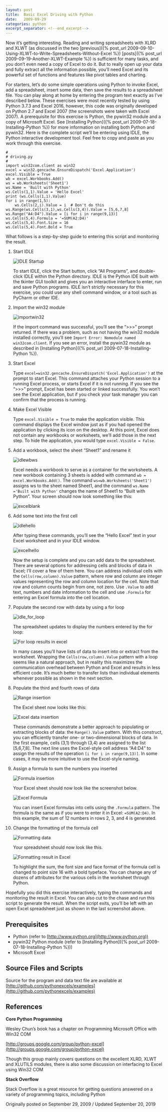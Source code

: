 ```yaml
---
layout: post
title:  Basic Excel Driving with Python
date:   2009-09-29
categories: python
excerpt_separator: <!--end_excerpt-->
---
```


Now it’s getting interesting. Reading and writing spreadsheets with XLRD and
XLWT (as discussed in the two [previous]({% post_url
2009-09-10-Using-XLWT-to-Write-Spreadsheets-Without-Excel %}) [posts]({%
post_url 2009-09-19-Another-XLWT-Example %}) is sufficient for many tasks, and
you don’t even need a copy of Excel to do it. But to really open up your data
and fully extract all the information possible, you’ll need Excel and its
powerful set of functions and features like pivot tables and charting.

<!--end_excerpt-->

For starters, let’s do some simple operations using Python to invoke Excel, add
a spreadsheet, insert some data, then save the results to a spreadsheet file.
You can play along at home by entering the program text exactly as I’ve
described below. These exercises were most recently tested by using Python 3.7.3
and Excel 2016, however, this code was originally developed on Python 2.7 and
Excel 2007 (the screenshots were taken with Excel 2007). A prerequisite for this
exercise is Python, the pywin32 module and a copy of Microsoft Excel. See
[Installing Python]({% post_url 2009-07-18-Installing-Python %}) for more
information on installing both Python and pywin32. Here is the complete script
we’ll be entering using IDLE, the Python interactive development tool. Feel free
to copy and paste as you work through this exercise.

```
#
# driving.py
#
import win32com.client as win32
excel = win32.gencache.EnsureDispatch('Excel.Application')
excel.Visible = True
wb = excel.Workbooks.Add()
ws = wb.Worksheets('Sheet1')
ws.Name = 'Built with Python'
ws.Cells(1,1).Value = 'Hello Excel'
print (ws.Cells(1,1).Value)
for i in range(1,5):
    ws.Cells(2,i).Value = i  # Don't do this
ws.Range(ws.Cells(3,1),ws.Cells(3,4)).Value = [5,6,7,8]
ws.Range("A4:D4").Value = [i for i in range(9,13)]
ws.Cells(5,4).Formula = '=SUM(A2:D4)'
ws.Cells(5,4).Font.Size = 16
ws.Cells(5,4).Font.Bold = True
```

What follows is a step-by-step guide to entering this script and monitoring the result.

1. Start IDLE

    ![IDLE Startup](/assets/images/20190920_startidle.png)

    To start IDLE, click the Start button, click “All Programs”, and
    double-click IDLE within the Python directory. IDLE is the Python IDE built
    with the tkinter GUI toolkit and gives you an interactive interface to
    enter, run and save Python programs. IDLE isn’t strictly necessary for this
    exercise, you could use any shell command window, or a tool such as PyCharm
    or other IDE.

2. Import the win32 module

    ![importwin32](/assets/images/20090929_idleimport.png)

    If the import command was successful, you’ll see the “>>>” prompt returned.
    If there was a problem, such as not having the win32 module installed
    correctly, you’ll see ``Import Error: Nomodule named win32com.client``. If
    you see an error, install the pywin32 module as described in [Installing
    Python]({% post_url 2009-07-18-Installing-Python %}).

3. Start Excel

    Type ``excel=win32.gencache.EnsureDispatch('Excel.Application')`` at the prompt to
    start Excel. This command attaches your Python session to a running Excel
    process, or starts Excel if it is not running. If you see the “&gt;&gt;&gt;”
    prompt, Excel has been started or linked successfully. You won’t see the
    Excel application, but if you check your task manager you can confirm that
    the process is running.

4. Make Excel Visible

    Type ``excel.Visible = True`` to make the application visible. This command
    displays the Excel window just as if you had opened the application by
    clicking its icon on the desktop. At this point, Excel does not contain any
    workbooks or worksheets, we’ll add those in the next step. To hide the application,
    you would type ``excel.Visible = False``.

5. Add a workbook, select the sheet “Sheet1” and rename it

    ![idlewbws](/assets/images/20090929_idlewbws.png)

    Excel needs a workbook to serve as a container for the worksheets. A new
    workbook containing 3 sheets is added with command ``wb =
    excel.Workbooks.Add()``. The command ``ws=wb.Worksheets('Sheet1')`` assigns
    ws to the sheet named Sheet1, and the command ``ws.Name ='Built with
    Python'`` changes the name of Sheet1 to “Built with Python”. Your screen
    should now look something like this:

    ![excelblank](/assets/images/20090929_excelblank.png)

6. Add some text into the first cell

    ![idlehello](/assets/images/20090929_idlehello.png)

    After typing these commands, you’ll see the “Hello Excel” text in your Excel
    worksheet and in your IDLE window.

    ![excelhello](/assets/images/20090929_excelhello.png)

    Now the setup is complete and you can add data to the spreadsheet. There are
    several options for addressing cells and blocks of data in Excel; I’ll cover a
    few of them here. You can address individual cells with the
    ``Cells(row,column).Value`` pattern, where row and column are integer values
    representing the row and column location for the cell. Note that row and column
    counts begin from one, not zero. Use ``.Value`` to add text, numbers and date
    information to the cell and use ``.Formula`` for entering an Excel formula into the
    cell location.

7. Populate the second row with data by using a for loop

    ![idle_for_loop](/assets/images/20090929_idlefor.png)

    The spreadsheet updates to display the numbers entered by the for loop:

    ![For loop results in excel](/assets/images/20090929_excelfor.png)

    In many cases you’ll have lists of data to insert into or extract from the
    worksheet. Wrapping the `Cells(row,column).Value` pattern with a loop seems
    like a natural approach, but in reality this maximizes the communication
    overhead between Python and Excel and results in less efficient code. It’s
    much better to transfer lists than individual elements whenever possible as
    shown in the next section.

8. Populate the third and fourth rows of data

    ![Range insertion](/assets/images/20090929_idlerange.png)

    The Excel sheet now looks like this:

    ![Excel data insertion](/assets/images/20090929_excelfourrows.png)

    These commands demonstrate a better approach to populating or extracting
    blocks of data: the ``Range().Value`` pattern. With this construct, you can
    efficiently transfer one- or two-dimensional blocks of data. In the first
    example, cells (3,1) through (3,4) are assigned to the list [5,6,7,8]. The
    next line uses the Excel-style cell address “A4:D4” to assign the results of
    the operation ``[i for i in range(9,13)]``. In some cases, it may be more
    intuitive to use the Excel-style naming.

9. Assign a formula to sum the numbers you inserted

    ![Formula insertion](/assets/images/20090929_idleformula.png)

    Your Excel sheet should now look like the screenshot below.

    ![Excel Formula](/assets/images/20090929_excelformula.png)

    You can insert Excel formulas into cells using the `.Formula` pattern. The formula
    is the same as if you were to enter it in Excel: ``=SUM(A2:D4)``. In this example,
    the sum of 12 numbers in rows 2, 3, and 4 is generated.

10. Change the formatting of the formula cell

    ![Formatting data](/assets/images/20090929_idleformat.png)

    Your spreadsheet should now look like
    this.

    ![Formatting result in Excel](/assets/images/20090929_excelformat.png)

    To highlight the sum, the font size and face format of the formula cell is changed to point size 16
    with a bold typeface. You can change any of dozens of attributes for the various
    cells in the worksheet through Python.

Hopefully you did this exercise interactively, typing the commands and
monitoring the result in Excel. You can also cut to the chase and run this
script to generate the result. When the script exits, you’ll be left with an
open Excel spreadsheet just as shown in the last screenshot above.

## Prerequisites

* Python (refer to [http://www.python.org](http://www.python.org))
* pywin32 Python module (refer to [Installing Python]({% post_url 2009-07-18-Installing-Python %}))
* Microsoft Excel

## Source Files and Scripts

Source for the program and data text file are available at
[http://github.com/pythonexcels/examples](http://github.com/pythonexcels/examples)

## References

**Core Python Programming**

Wesley Chun’s book has a chapter on Programming Microsoft Office with Win32 COM

[http://groups.google.com/group/python-excel](http://groups.google.com/group/python-excel)

Though this group mainly covers questions on the excellent XLRD, XLWT and
XLUTILS modules, there is also some discussion on interfacing to Excel using
Win32 COM

**Stack Overflow**

Stack Overflow is a great resource for getting questions answered on a variety of programming topics, including Python

Originally posted on September 29, 2009 / Updated September 20, 2019
